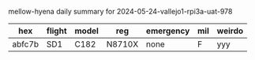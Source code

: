 mellow-hyena daily summary for 2024-05-24-vallejo1-rpi3a-uat-978

|hex|flight|model|reg|emergency|mil|weirdo|
|--|--|--|--|--|--|--|
|abfc7b|SD1|C182|N8710X|none|F|yyy|
